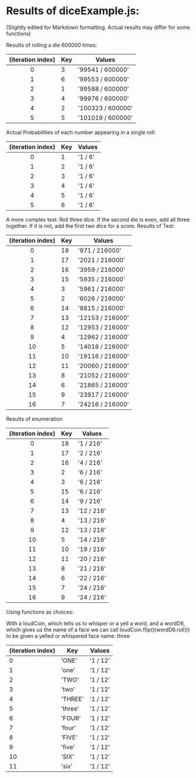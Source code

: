 # Results of diceExample.js:

(Slightly edited for Markdown formatting. Actual results may differ for some functions)

Results of rolling a die 600000 times:

| (iteration index) | Key |      Values       |
:---:|---|---|
|         0         |  3  | '99541 / 600000'  |
|         1         |  6  | '99553 / 600000'  |
|         2         |  1  | '99588 / 600000'  |
|         3         |  4  | '99976 / 600000'  |
|         4         |  2  | '100323 / 600000' |
|         5         |  5  | '101019 / 600000' |

Actual Probabilities of each number appearing in a single roll:

| (iteration index) | Key | Values  |
|:---:|---|---|
|         0         |  1  | '1 / 6' |
|         1         |  2  | '1 / 6' |
|         2         |  3  | '1 / 6' |
|         3         |  4  | '1 / 6' |
|         4         |  5  | '1 / 6' |
|         5         |  6  | '1 / 6' |

A more complex test: Roll three dice. If the second die is even,
add all three together. If it is not, add the first two dice for a score.
Results of Test:

| (iteration index) | Key |      Values      |
:---:|---|---|
|         0         | 18  |  '971 / 216000'  |
|         1         | 17  | '2021 / 216000'  |
|         2         | 16  | '3959 / 216000'  |
|         3         | 15  | '5935 / 216000'  |
|         4         |  3  | '5961 / 216000'  |
|         5         |  2  | '6026 / 216000'  |
|         6         | 14  | '8815 / 216000'  |
|         7         | 13  | '12153 / 216000' |
|         8         | 12  | '12953 / 216000' |
|         9         |  4  | '12962 / 216000' |
|        10         |  5  | '14018 / 216000' |
|        11         | 10  | '19116 / 216000' |
|        12         | 11  | '20060 / 216000' |
|        13         |  8  | '21052 / 216000' |
|        14         |  6  | '21865 / 216000' |
|        15         |  9  | '23917 / 216000' |
|        16         |  7  | '24216 / 216000' |
Results of enumeration

| (iteration index) | Key |   Values   |
:---:|---|---
|         0         | 18  | '1 / 216'  |
|         1         | 17  | '2 / 216'  |
|         2         | 16  | '4 / 216'  |
|         3         |  2  | '6 / 216'  |
|         4         |  3  | '6 / 216'  |
|         5         | 15  | '6 / 216'  |
|         6         | 14  | '9 / 216'  |
|         7         | 13  | '12 / 216' |
|         8         |  4  | '13 / 216' |
|         9         | 12  | '13 / 216' |
|        10         |  5  | '14 / 216' |
|        11         | 10  | '19 / 216' |
|        12         | 11  | '20 / 216' |
|        13         |  8  | '21 / 216' |
|        14         |  6  | '22 / 216' |
|        15         |  7  | '24 / 216' |
|        16         |  9  | '24 / 216' |

Using functions as choices:

With a loudCoin, which tells us to whisper or a yell a word, and a wordD6, which gives us the name of a face
we can call loudCoin.flip()(wordD6.roll()) to be given a yelled or whispered face name: three

| (iteration index) |   Key   |  Values  |
---|---|---
|         0         |  'ONE'  | '1 / 12' |
|         1         |  'one'  | '1 / 12' |
|         2         |  'TWO'  | '1 / 12' |
|         3         |  'two'  | '1 / 12' |
|         4         | 'THREE' | '1 / 12' |
|         5         | 'three' | '1 / 12' |
|         6         | 'FOUR'  | '1 / 12' |
|         7         | 'four'  | '1 / 12' |
|         8         | 'FIVE'  | '1 / 12' |
|         9         | 'five'  | '1 / 12' |
|        10         |  'SIX'  | '1 / 12' |
|        11         |  'six'  | '1 / 12' |

